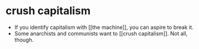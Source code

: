 # crush capitalism

- If you identify capitalism with [[the machine]], you can aspire to break it.
- Some anarchists and communists want to [[crush capitalism]]. Not all, though.

